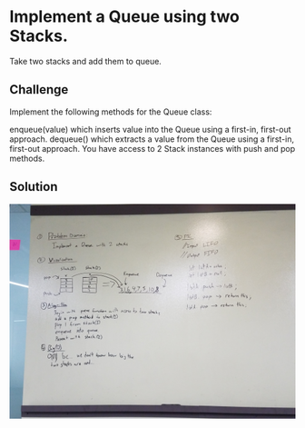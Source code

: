# Implement a Queue using two Stacks.
Take two stacks and add them to queue. 

## Challenge
Implement the following methods for the Queue class:

enqueue(value) which inserts value into the Queue using a first-in, first-out approach.
dequeue() which extracts a value from the Queue using a first-in, first-out approach.
You have access to 2 Stack instances with push and pop methods.

## Solution
![alt text](https://github.com/kgamer007/data-structures-and-algorithms/blob/master/assets/11-queue-and-stacks.jpg)